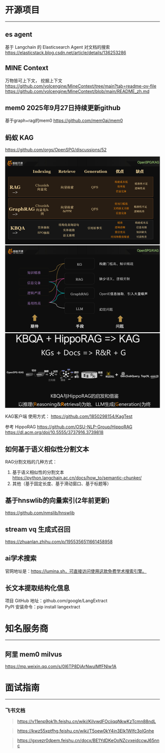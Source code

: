 

# 开源项目

---

## es agent
基于 Langchain 的 Elasticsearch Agent 对文档的搜索
https://elasticstack.blog.csdn.net/article/details/136253286

## MINE Context
万物皆可上下文， 挖掘上下文
https://github.com/volcengine/MineContext/tree/main?tab=readme-ov-file
https://github.com/volcengine/MineContext/blob/main/README_zh.md


## mem0 2025年9月27日持续更新github
基于graph+rag的mem0
https://github.com/mem0ai/mem0


## 蚂蚁 KAG
https://github.com/orgs/OpenSPG/discussions/52

![alt text](zfig/readme/image.png)
![alt text](zfig/readme/image-1.png)
![alt text](zfig/readme/image-2.png)

KAG客户端 使用方式：
https://github.com/1850298154/KagTest

参考 HippoRAG
https://github.com/OSU-NLP-Group/HippoRAG
https://dl.acm.org/doi/10.5555/3737916.3739818

## 如何基于语义相似性分割文本
RAG分割文档的几种方式：
1. 基于语义相似性的分割文本
https://python.langchain.ac.cn/docs/how_to/semantic-chunker/
2. 其他（基于固定长度、基于滑动窗口、基于标题等）


## 基于hnswlib的向量索引(2年前更新)
https://github.com/nmslib/hnswlib

## stream vq 生成式召回
https://zhuanlan.zhihu.com/p/1955356511661458958

## ai学术搜索
官网地址是：https://lumina.sh，可直接访问使用这款免费学术搜索引擎。

## 长文本提取结构化信息
项目 GitHub 地址：github.com/google/LangExtract  
PyPI 安装命令：pip install langextract

# 知名服务商

---


## 阿里 mem0 milvus
https://mp.weixin.qq.com/s/0l6TP8DjArNwulMfFNlw1A


# 面试指南

---


### 飞书文档

> https://v11enp9ok1h.feishu.cn/wiki/KiIvwdFOciiqqNkwKzTcmn88ndL

> https://kwz55xptfhg.feishu.cn/wiki/T5oew0kY4in3EIk1Wlfc3oIGnhe

> https://gxvezr0dpem.feishu.cn/docx/BE1YdDKeOoNZcvxeidccwJ65nnc

